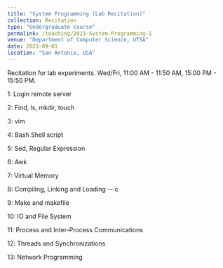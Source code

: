 ```yaml
---
title: "System Programming (Lab Recitation)"
collection: Recitation 
type: "Undergraduate course"
permalink: /teaching/2023-System-Programming-1
venue: "Department of Computer Science, UTSA"
date: 2023-09-01
location: "San Antonio, USA"
---
```


Recitation for lab experiments. Wed/Fri, 11:00 AM - 11:50 AM, 15:00 PM - 15:50 PM.  

1: Login remote server

2: Find, ls, mkdir, touch

3: vim

4: Bash Shell script

5: Sed, Regular Expression

6: Awk

7: Virtual Memory

8: Compiling, Linking and Loading -- c

9: Make and makefile

10: IO and File System

11: Process and Inter-Process Communications

12: Threads and Synchronizations

13: Network Programming

